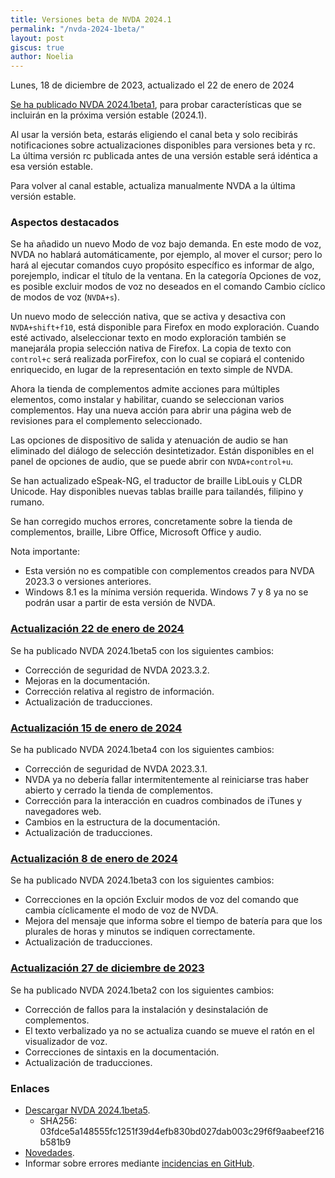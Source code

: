 ```yaml
---
title: Versiones beta de NVDA 2024.1
permalink: "/nvda-2024-1beta/"
layout: post
giscus: true
author: Noelia
---
```


<footer>Lunes, 18 de diciembre de 2023, actualizado el 22 de enero de 2024</footer>

[Se ha publicado NVDA 2024.1beta1](https://www.nvaccess.org/post/nvda-2024-1beta1), para probar características que se incluirán en la próxima versión estable (2024.1).

Al usar la versión beta, estarás eligiendo el canal beta y solo recibirás notificaciones sobre actualizaciones disponibles para versiones beta y rc. La última versión rc publicada antes de una versión estable será idéntica a esa versión estable.

Para volver al canal estable, actualiza manualmente NVDA a la última versión estable.

### Aspectos destacados

Se ha añadido un nuevo Modo de voz bajo demanda. En este modo de voz, NVDA no hablará automáticamente, por ejemplo, al mover el cursor; pero lo hará al ejecutar comandos cuyo propósito específico es informar de algo, porejemplo, indicar el título de la ventana. En la categoría Opciones de voz, es posible excluir modos de voz no deseados en el comando Cambio cíclico de modos de voz (`NVDA+s`).

Un nuevo modo de selección nativa, que se activa y desactiva con `NVDA+shift+f10`, está disponible para Firefox en modo exploración. Cuando esté activado, alseleccionar texto en modo exploración también se manejarála propia selección nativa de Firefox. La copia de texto con `control+c` será realizada porFirefox, con lo  cual se copiará el contenido enriquecido, en lugar de la representación en texto simple de NVDA.

Ahora la tienda de complementos admite acciones para múltiples elementos, como instalar y habilitar, cuando se seleccionan varios complementos. Hay una nueva acción para abrir una página web de revisiones para el complemento seleccionado.

Las opciones de dispositivo de salida y atenuación de audio se han eliminado del diálogo de selección desintetizador. Están disponibles en el panel de opciones de audio, que se puede abrir con `NVDA+control+u`.

Se han actualizado eSpeak-NG, el traductor de braille LibLouis y CLDR Unicode. Hay disponibles nuevas tablas braille para tailandés, filipino y rumano.

Se han corregido muchos errores, concretamente sobre la tienda de complementos, braille, Libre Office, Microsoft Office y audio.

Nota importante:

- Esta versión no es compatible con complementos creados para NVDA 2023.3 o versiones anteriores.
- Windows 8.1 es la mínima versión requerida. Windows 7 y 8 ya no se podrán usar a partir de esta versión de NVDA.


### [Actualización 22 de enero de 2024](https://www.nvaccess.org/post/nvda-2024-1beta5)

Se ha publicado NVDA 2024.1beta5 con los siguientes cambios:

- Corrección de seguridad de NVDA 2023.3.2.
- Mejoras en la documentación.
- Corrección relativa al registro de información.
- Actualización de traducciones.

### [Actualización 15 de enero de 2024](https://www.nvaccess.org/post/nvda-2024-1beta4)

Se ha publicado NVDA 2024.1beta4 con los siguientes cambios:

- Corrección de seguridad de NVDA 2023.3.1.
- NVDA ya no debería fallar intermitentemente al reiniciarse tras haber abierto y cerrado la tienda de complementos.
- Corrección para la interacción en cuadros combinados de iTunes y navegadores web.
- Cambios en la estructura de la documentación.
- Actualización de traducciones.

### [Actualización 8 de enero de 2024](https://www.nvaccess.org/post/nvda-2024-1beta3)

Se ha publicado NVDA 2024.1beta3 con los siguientes cambios:

- Correcciones en la opción Excluir modos de voz del comando que cambia cíclicamente el modo de voz de NVDA.
- Mejora del mensaje que informa sobre el tiempo de batería para que los plurales de horas y minutos se indiquen correctamente.
- Actualización de traducciones.

### [Actualización 27 de diciembre de 2023](https://www.nvaccess.org/post/nvda-2024-1beta2)

Se ha publicado NVDA 2024.1beta2 con los siguientes cambios:

- Corrección de fallos para la instalación y desinstalación de complementos.
- El texto verbalizado ya no se actualiza cuando se mueve el ratón en el visualizador de voz.
- Correcciones de sintaxis en la documentación.
- Actualización de traducciones.

### Enlaces

- [Descargar NVDA 2024.1beta5](https://www.nvaccess.org/files/nvda/releases/2024.1beta5/nvda_2024.1beta5.exe).
	- SHA256: 03fdce5a148555fc1251f39d4efb830bd027dab003c29f6f9aabeef216b581b9
- [Novedades](https://www.nvaccess.org/files/nvda/releases/2024.1beta5/documentation/es/changes.html).
- Informar sobre errores mediante [incidencias en GitHub](https://github.com/nvaccess/nvda/issues).
